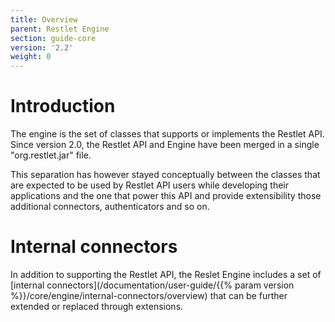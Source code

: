 ```yaml
---
title: Overview
parent: Restlet Engine
section: guide-core
version: '2.2'
weight: 0
---
```

# Introduction

The engine is the set of classes that supports or implements the Restlet
API. Since version 2.0, the Restlet API and Engine have been merged in a
single "org.restlet.jar" file.

This separation has however stayed conceptually between the classes that
are expected to be used by Restlet API users while developing their
applications and the one that power this API and provide extensibility
those additional connectors, authenticators and so on.

# Internal connectors

In addition to supporting the Restlet API, the Reslet Engine includes a set
of [internal connectors](/documentation/user-guide/{{% param version %}}/core/engine/internal-connectors/overview) that can be further extended or replaced through
extensions.
